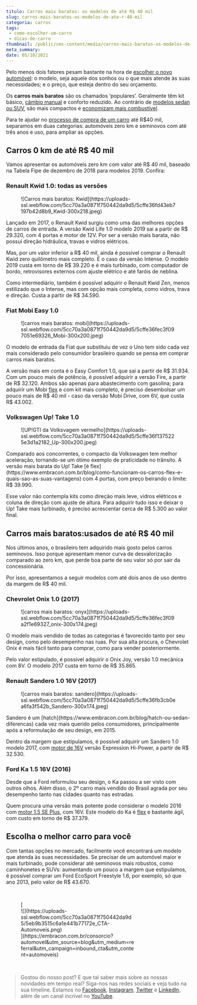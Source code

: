 ```yaml
---
titulo: Carros mais baratos: os modelos de até R$ 40 mil
slug: carros-mais-baratos-os-modelos-de-ate-r-40-mil
categoria: carros
tags:
 - como-escolher-um-carro
 - dicas-de-carro
thumbnail: /public/cms-content/media/carros-mais-baratos-os-modelos-de-ate-r-40-mil.jpg
meta_summary: 
date: 05/10/2021
---
```

Pelo menos dois fatores pesam bastante na hora de [escolher o novo automóvel](https://www.embracon.com.br/blog/os-4-modelos-de-carro-mais-esperados-para-2020): o modelo, seja aquele dos sonhos ou o que mais atende às suas necessidades; e o preço, que esteja dentro do seu orçamento.

Os **carros mais baratos** são os chamados ‘populares’. Geralmente têm kit básico, [câmbio manual](https://www.embracon.com.br/blog/carro-manual-ou-automatico-qual-e-a-melhor-opcao) e conforto reduzido. Ao contrário de [modelos sedan ou SUV](https://www.embracon.com.br/blog/sedan-ou-suv-qual-e-o-melhor-modelo), são mais compactos e [economizam mais combustível](https://www.embracon.com.br/blog/afinal-quais-sao-os-carros-mais-economicos-do-mercado).

Para te ajudar no [processo de compra de um carro](https://www.embracon.com.br/blog/carro-ideal-para-familia) até R$40 mil, separamos em duas categorias: automóveis zero km e seminovos com até três anos e uso, para ampliar as opções.

Carros 0 km de até R$ 40 mil
----------------------------

Vamos apresentar os automóveis zero km com valor até R$ 40 mil, baseado na Tabela Fipe de dezembro de 2018 para modelos 2019. Confira:

### Renault Kwid 1.0: todas as versões

<figure class="w-richtext-figure-type-image w-richtext-align-center"><div>![Carros mais baratos: Kwid](https://uploads-ssl.webflow.com/5cc70a3a0871f750442da9d5/5cffe36fd43eb7197b42d8b9_Kwid-300x218.jpeg)</div></figure>Lançado em 2017, o Renault Kwid surgiu como uma das melhores opções de carros de entrada. A versão Kwid Life 1.0 modelo 2019 sai a partir de R$ 29.320, com 4 portas e motor de 12V. Por ser a versão mais barata, não possui direção hidráulica, travas e vidros elétricos.

Mas, por um valor inferior a R$ 40 mil, ainda é possível comprar o Renault Kwid zero quilômetro mais completo. É o caso da versão Intense. O modelo 2019 custa em torno de R$ 39.220 e é mais turbinado, com computador de bordo, retrovisores externos com ajuste elétrico e até faróis de neblina.

Como intermediário, também é possível adquirir o Renault Kwid Zen, menos estilizado que o Intense, mas com opção mais completa, como vidros, trava e direção. Custa a partir de R$ 34.590.

### Fiat Mobi Easy 1.0

<figure class="w-richtext-figure-type-image w-richtext-align-center"><div>![carros mais baratos: mobi](https://uploads-ssl.webflow.com/5cc70a3a0871f750442da9d5/5cffe36fec3f097051e69326_Mobi-300x200.jpeg)</div></figure>O modelo de entrada da Fiat que substituiu de vez o Uno tem sido cada vez mais considerado pelo consumidor brasileiro quando se pensa em comprar carros mais baratos.

A versão mais em conta é o Easy Comfort 1.0, que sai a partir de R$ 31.934. Com um pouco mais de potência, é possível adquirir a versão Fire, a partir de R$ 32.120. Ambos são apenas para abastecimento com gasolina; para adquirir um Mobi [flex](https://www.embracon.com.br/blog/como-funcionam-os-carros-flex-e-quais-sao-as-suas-vantagens) e com kit mais completo, é preciso desembolsar um pouco mais de R$ 40 mil - caso da versão Mobi Drive, com 6V, que custa R$ 43.002.

### Volkswagen Up! Take 1.0

<figure class="w-richtext-figure-type-image w-richtext-align-center"><div>![UP!GTI da Volksvagem vermelho](https://uploads-ssl.webflow.com/5cc70a3a0871f750442da9d5/5cffe36f1375225e3d1a2182_Up-300x200.jpeg)</div></figure>Comparado aos concorrentes, o compacto da Volkswagen tem melhor aceleração, tornando-se um ótimo exemplo de praticidade no trânsito. A versão mais barata do Up! Take [é flex](https://www.embracon.com.br/blog/como-funcionam-os-carros-flex-e-quais-sao-as-suas-vantagens) com 4 portas, com preço beirando o limite: R$ 39.990.

Esse valor não contempla kits como direção mais leve, vidros elétricos e coluna de direção com ajuste de altura. Para adquirir tudo isso e deixar o Up! Take mais turbinado, é preciso acrescentar cerca de R$ 5.300 ao valor final.

Carros mais baratos:usados de até R$ 40 mil
-------------------------------------------

Nos últimos anos, o brasileiro tem adquirido mais gosto pelos carros seminovos. Isso porque apresentam menor curva de desvalorização comparado ao zero km, que perde boa parte de seu valor só por sair da concessionária.

Por isso, apresentamos a seguir modelos com até dois anos de uso dentro da margem de R$ 40 mil.

### Chevrolet Onix 1.0 (2017)

<figure class="w-richtext-figure-type-image w-richtext-align-center"><div>![carros mais baratos: onyx](https://uploads-ssl.webflow.com/5cc70a3a0871f750442da9d5/5cffe36fec3f09a2f1e69327_onix-300x174.jpeg)</div></figure>O modelo mais vendido de todas as categorias é favorecido tanto por seu design, como pelo desempenho nas ruas. Por sua alta procura, o Chevrolet Onix é mais fácil tanto para comprar, como para vender posteriormente.

Pelo valor estipulado, é possível adquirir o Onix Joy, versão 1.0 mecânica com 8V. O modelo 2017 custa em torno de R$ 35.865.

### Renault Sandero 1.0 16V (2017)

<figure class="w-richtext-figure-type-image w-richtext-align-center"><div>![carros mais baratos: sandero](https://uploads-ssl.webflow.com/5cc70a3a0871f750442da9d5/5cffe36fb3cb0ea6fa3f542b_Sandero-300x174.jpeg)</div></figure>Sandero é um [hatch](https://www.embracon.com.br/blog/hatch-ou-sedan-diferencas) cada vez mais querido pelos consumidores, principalmente após a reformulação de seu design, em 2015.

Dentro da margem que estipulamos, é possível adquirir um Sandero 1.0 modelo 2017, com [motor de 16V](https://www.embracon.com.br/blog/entenda-como-funciona-um-carro-com-motor-turbo) versão Expression Hi-Power, a partir de R$ 32.530.

### Ford Ka 1.5 16V (2016)

Desde que a Ford reformulou seu design, o Ka passou a ser visto com outros olhos. Além disso, o 2º carro mais vendido do Brasil agrada por seu desempenho tanto nas cidades quanto nas estradas.

Quem procura uma versão mais potente pode considerar o modelo 2016 com [motor 1.5 SE Plus](https://www.embracon.com.br/blog/entenda-como-funciona-um-carro-com-motor-turbo), com 16V. Este modelo do Ka é [flex](https://www.embracon.com.br/blog/como-funcionam-os-carros-flex-e-quais-sao-as-suas-vantagens) e bastante ágil, com custo em torno de R$ 37.379.

Escolha o melhor carro para você
--------------------------------

Com tantas opções no mercado, facilmente você encontrará um modelo que atenda às suas necessidades. Se precisar de um automóvel maior e mais turbinado, pode considerar até seminovos mais robustos, como caminhonetes e SUVs: aumentando um pouco a margem que estipulamos, é possível comprar um Ford EcoSport Freestyle 1.6, por exemplo, só que ano 2013, pelo valor de R$ 43.670.

‍

<figure class="w-richtext-figure-type-image w-richtext-align-center" style="max-width:310px">[<div>![](https://uploads-ssl.webflow.com/5cc70a3a0871f750442da9d5/5eb9b3515c6a1e441b77172e_CTA-Automoveis.png)</div>](https://embracon.com.br/consorcio?automovel&utm_source=blog&utm_medium=referral&utm_campaign=inbound_cta&utm_content=automoveis)</figure>‍

> Gostou do nosso post? E que tal saber mais sobre as nossas novidades em tempo real? Siga-nos nas redes sociais e veja tudo na sua timeline. Estamos no [Facebook](https://www.facebook.com/embracon/), [Instagram](https://www.instagram.com/embraconoficial/), [Twitter](https://twitter.com/embracon) e [LinkedIn](https://www.linkedin.com/company/1018875/), além de um canal incrível no [YouTube](https://www.youtube.com/channel/UCL-Y0mv9zc73Iek48NLUBzQ).
